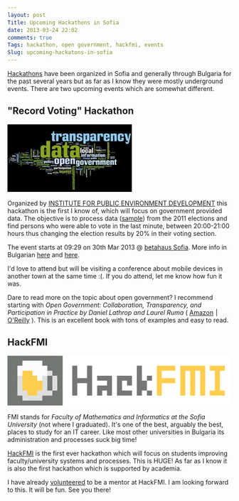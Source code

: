 ```yaml
---
layout: post
Title: Upcoming Hackathons in Sofia
date: 2013-03-24 22:02
comments: true
Tags: hackathon, open government, hackfmi, events
Slug: upcoming-hackatons-in-sofia
---
```


[Hackathons](https://en.wikipedia.org/wiki/Hackathon)
have been organized in Sofia and generally through Bulgaria for the
past several years but as far as I know they were mostly underground events.
There are two upcoming events which are somewhat different. 

"Record Voting" Hackathon
-------------------------

![hackathon logo](/images/opengov.jpg)

Organized by [INSTITUTE FOR PUBLIC ENVIRONMENT DEVELOPMENT](http://iped.bg/en)
this hackathon is the first I know of, which will focus on government provided data.
The objective is to process data
([sample](http://results.cik.bg/el2011_t1.zip)) from the 2011 elections
and find persons who were able to vote in the last minute, between 20:00-21:00 hours thus
changing the election results by 20% in their voting section.

The event starts at 09:29 on 30th Mar 2013 @ [betahaus Sofia](http://www.betahaus.bg).
More info in Bulgarian [here](http://bogomil.info/4805) and
[here](http://iped.bg/bg/news-read/news1c).

I'd love to attend but will be visiting a conference about mobile devices in
another town at the same time :(. If you do attend, let me know how fun it was.

Dare to read more on the topic about open government? I recommend starting with
*Open Government: Collaboration, Transparency, and Participation in Practice by
Daniel Lathrop and Laurel Ruma* (
<a href="http://www.amazon.com/gp/product/0596804350/ref=as_li_ss_tl?ie=UTF8&camp=1789&creative=390957&creativeASIN=0596804350&linkCode=as2&tag=atodorovorg-20">Amazon</a><img src="http://www.assoc-amazon.com/e/ir?t=atodorovorg-20&l=as2&o=1&a=0596804350" width="1" height="1" border="0" alt="" style="border:none !important; margin:0px !important;" />
|
<a href="http://www.dpbolvw.net/click-7040110-11260198?url=http%3A%2F%2Fshop.oreilly.com%2Fproduct%2F9780596804367.do%3Fcmp%3Daf-none-book-product_cj_9780596804350_%25zp&cjsku=9780596804367" target="_top">O'Reilly</a><img src="http://www.tqlkg.com/image-7040110-11260198" width="0" height="0" border="0" style="display:none; margin:0;padding:0"/>
). This is an excellent book with tons of examples and easy to read.


HackFMI
-------

![HackFMI](/images/hackfmi/cropped-hackfmi.png "HackFMI")

FMI stands for *Faculty of Mathematics and Informatics at the Sofia University* 
(not where I graduated). It's one of the
best, arguably the best, places to study for an IT career. Like most other universities in Bulgaria
its administration and processes suck big time!

[HackFMI](http://hackfmi.com/) is the first ever hackathon which will focus on students
improving faculty/university systems and processes. This is HUGE! As far as I know it is also the first
hackathon which is supported by academia. 

I have already [volunteered](https://github.com/Hackfmi/Organization-Details/pull/2) to be
a mentor at HackFMI. I am looking forward to this. It will be fun. See you there!
